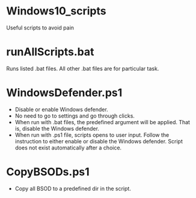 # Windows10_scripts

Useful scripts to avoid pain

# runAllScripts.bat
Runs listed .bat files. All other .bat files are for particular task.

# WindowsDefender.ps1
- Disable or enable Windows defender.
- No need to go to settings and go through clicks.
- When run with .bat files, the predefined argument will be applied. That is, disable the Windows defender.
- When run with .ps1 file, scripts opens to user input. Follow the instruction to either enable or disable the Windows defender. Script does not exist automatically after a choice.

# CopyBSODs.ps1

- Copy all BSOD to a predefined dir in the script.

